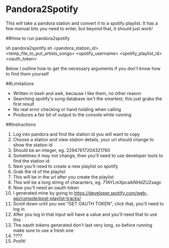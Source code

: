 Pandora2Spotify
===============

This will take a pandora station and convert it to a spotify playlist. It has a few manual bits you need to enter, but beyond that, it should just work!

##How to run pandora2spotify

sh pandora2spotify.sh &lt;pandora_station_id&gt; &lt;temp_file_to_put_artists_songs&gt; &lt;spotify_username&gt; &lt;spotify_playlist_id&gt; &lt;oauth_token&gt;

Below I outline how to get the necessary arguments if you don't know how to find them yourself

##Limitations
* Written in bash and awk, because I like them, no other reason
* Searching spotify's song database isn't the smartest, this just grabs the first result
* No real error checking or hand holding when calling
* Produces a fair bit of output to the console while running

##Instructions
1. Log into pandora and find the station id you will want to copy
  1. Choose a station and view station details, your url should change to show the station id
  2. Should be an integer, eg. 22947617204321760
  3. Sometimes it may not change, then you'll need to use developer tools to find the station id
2. Next you'll need to create a new playlist on spotify
3. Grab the id of the playlist
  1. This will be in the url after you create the playlist
  2. This will be a long string of characters, eg. 71AYLmXpcaikNHdZU2sagc
4. Now you'll need an oauth token
  1. I generated mine by going to https://developer.spotify.com/web-api/console/post-playlist-tracks/
  2. Scroll down until you see "GET OAUTH TOKEN", click that, you'll need to log in
  3. After you log in that input will have a value and you'll need that to use this
  4. The oauth tokens generated don't last very long, so before running make sure to use a fresh one
5. ????
6. Profit!
